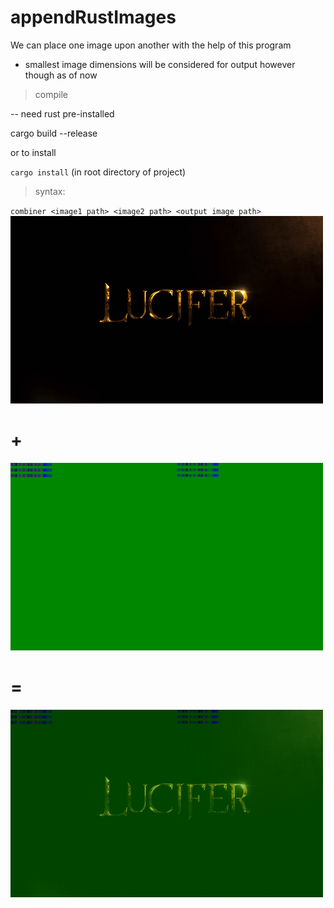 # appendRustImages

We can place one image upon another with the help of this program

* smallest image dimensions will be considered for output however though as of now

> compile

-- need rust pre-installed

cargo build --release

or to install 

`cargo install` (in root directory of project)

> syntax:

`combiner <image1 path> <image2 path> <output image path>`
<img src="images/img1.png" style="width:500px;height:300px;">

# +

<img src="images/img2.png" style="width:500px;height:300px;">

# =

<img src="images/out2.png" style="width:500px;height:300px;">

